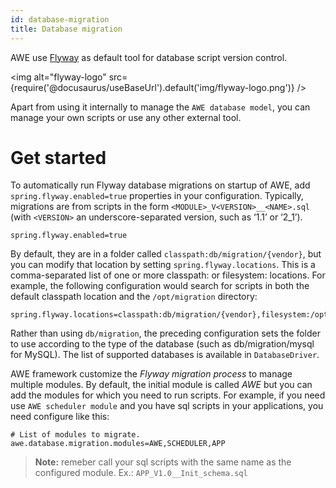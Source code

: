 ```yaml
---
id: database-migration
title: Database migration
---
```


AWE use [Flyway](https://flywaydb.org/) as default tool for database script version control.

<img alt="flyway-logo" src={require('@docusaurus/useBaseUrl').default('img/flyway-logo.png')} />

Apart from using it internally to manage the `AWE database model`, you can manage your own scripts or use any other external tool.

# **Get started**

To automatically run Flyway database migrations on startup of AWE, add `spring.flyway.enabled=true` properties in your configuration. Typically, migrations are from scripts in the form `<MODULE>_V<VERSION>__<NAME>.sql` (with `<VERSION>` an underscore-separated version, such as ‘1.1’ or ‘2_1’).

```properties
spring.flyway.enabled=true
```

By default, they are in a folder called `classpath:db/migration/{vendor}`, but you can modify that location by setting `spring.flyway.locations`. This is a comma-separated list of one or more classpath: or filesystem: locations. For example, the following configuration would search for scripts in both the default classpath location and the `/opt/migration` directory:

```properties
spring.flyway.locations=classpath:db/migration/{vendor},filesystem:/opt/migration
```

Rather than using `db/migration`, the preceding configuration sets the folder to use according to the type of the database (such as db/migration/mysql for MySQL). The list of supported databases is available in `DatabaseDriver`.

AWE framework customize the *Flyway migration process* to manage multiple modules. By default, the initial module is called *AWE* but you can add the modules for which you need to run scripts. For example, if you need use `AWE scheduler module` and you have sql scripts in your applications, you need configure like this:

```properties
# List of modules to migrate. 
awe.database.migration.modules=AWE,SCHEDULER,APP
```

> **Note:** remeber call your sql scripts with the same name as the configured module. Ex.: `APP_V1.0__Init_schema.sql`